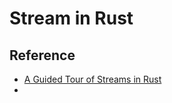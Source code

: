 # Stream in Rust 




## Reference 
- [A Guided Tour of Streams in Rust](https://www.qovery.com/blog/a-guided-tour-of-streams-in-rust/)
- 